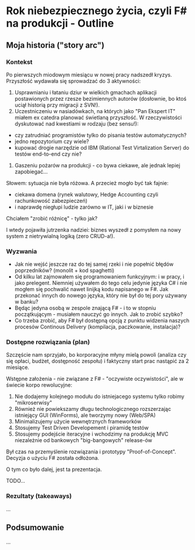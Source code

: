 ﻿# Rok niebezpiecznego życia, czyli F# na produkcji - Outline #

## Moja historia ("story arc")

### Kontekst

Po pierwszych miodowym miesiącu w nowej pracy nadszedł kryzys. Przyszłość wydawała się
sprowadzać do 3 aktywności:

1. Usprawnianiu i łataniu dziur w wielkich gmachach aplikacji postawionych przez rzesze bezimiennych autorów (dosłownie, bo ktoś uciął historią przy migracji z SVN!).
1. Uczestniczeniu w nasiadówkach, na których jako "Pan Ekspert IT" miałem ex catedra planować świetlaną przyszłość. W rzeczywistości dyskutować nad kwestiami w rodzaju (bez sensu!):
  * czy zatrudniać programistów tylko do pisania testów automatycznych?
  * jedno repozytorium czy wiele?
  * kupować drogie narzędzie od IBM (Rational Test Virtalization Server) do testów end-to-end czy nie?
1. Gaszeniu pożarów na produkcji - co bywa ciekawe, ale jednak lepiej zapobiegać...

Słowem: sytuacja nie była różowa. A przecież mogło być tak fajnie:

* ciekawa domena (rynek walutowy, Hedge Accounting czyli rachunkowość zabezpieczeń)
* i naprawdę niegłupi ludzie zarówno w IT, jaki i w biznesie

Chciałem "zrobić różnicę" - tylko jak?

I wtedy pojawiła jutrzenka nadziei: biznes wyszedł z pomysłem na nowy system z nietrywialną logiką (zero CRUD-a!).

### Wyzwania

* Jak nie wejść jeszcze raz do tej samej rzeki i nie popełnić błędów poprzedników? (monolit + kod spaghetti)
* Od kilku lat zajmowałem się programowaniem funkcyjnym: i w pracy, i jako prelegent. Niemniej używałem do tego celu jedynie języka C# i nie mogłem się pochwalić nawet linijką kodu napisanego w F#. Jak przekonać innych do nowego języka, który nie był do tej pory używany w banku?
* Będąc jedyna osobą w zespole znającą F# - i to w stopniu początkującym - musiałem nauczyć go innych. Jak to zrobić szybko?
* Co trzeba zrobić, aby F# był dostępną opcją z punktu widzenia naszych procesów Continous Delivery (kompilacja, paczkowanie, instalacja)?

### Dostępne rozwiązania (plan)

Szczęście nam sprzyjało, bo korporacyjne młyny mielą powoli (analiza czy się opłaci, budżet, dostępność zespołu) i faktyczny start prac nastąpić za 2 miesiące.

Wstępne założenia - nie związane z F# - "oczywiste oczywistości", ale w świecie korpo rewolucyjne:

1. Nie dodajemy kolejnego modułu do istniejacego systemu tylko robimy "mikroserwisy"
1. Również nie powiekszamy długu technologicznego rozszerzając istniejący GUI (WinForms), ale tworzymy nowy (Web/SPA)
1. Minimalizujemy użycie wewnętrznych frameworków
1. Stosujemy Test Driven Developement i piramidę testów
1. Stosujemy podejście iteracyjne i wchodzimy na produkcję MVC niezależnie od bankowych "big-bangowych" release-ów

Był czas na przemyślenie rozwiązania i prototypy "Proof-of-Concept". Decyzja o użyciu F# została odłożona.

O tym co było dalej, jest ta prezentacja.

TODO...

### Rezultaty (takeaways)

...

## Podsumowanie

...
